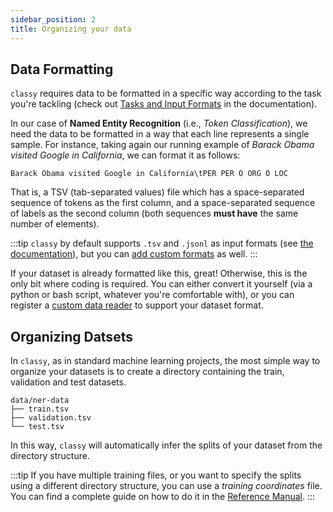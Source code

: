 ```yaml
---
sidebar_position: 2
title: Organizing your data
---
```


## Data Formatting

`classy` requires data to be formatted in a specific way according to the task you're tackling (check out [Tasks and Input Formats](/docs/reference-manual/tasks-and-formats) in the documentation).

In our case of **Named Entity Recognition** (i.e., *Token Classification*), we need the data to be formatted in a way that each line represents a single sample.
For instance, taking again our running example of *Barack Obama visited Google in California*, we can format it as follows:

```text
Barack Obama visited Google in California\tPER PER O ORG O LOC
```

That is, a TSV (tab-separated values) file which has a space-separated sequence of tokens as the first column, and
a space-separated sequence of labels as the second column (both sequences **must have** the same number of elements).

:::tip
`classy` by default supports `.tsv` and `.jsonl` as input formats (see [the documentation](/docs/reference-manual/tasks-and-formats)),
but you can [add custom formats](/docs/getting-started/customizing-things/custom-data-format/) as well.
:::

If your dataset is already formatted like this, great! Otherwise, this is the only bit where coding is required.
You can either convert it yourself (via a python or bash script, whatever you're comfortable with), or you can register
a [custom data reader](/docs/getting-started/customizing-things/custom-data-format/) to support your dataset format.


## Organizing Datsets
In `classy`, as in standard machine learning projects, the most simple way to organize your datasets is to create
a directory containing the train, validation and test datasets.
```
data/ner-data
├── train.tsv
├── validation.tsv
└── test.tsv
```

In this way, `classy` will automatically infer the splits of your dataset from the directory structure.

:::tip
If you have multiple training files, or you want to specify the splits using a different directory structure, you can 
use a _training coordinates_ file. You can find a complete guide on how to do it in the 
[Reference Manual](/docs/reference-manual/cli/train/).
:::